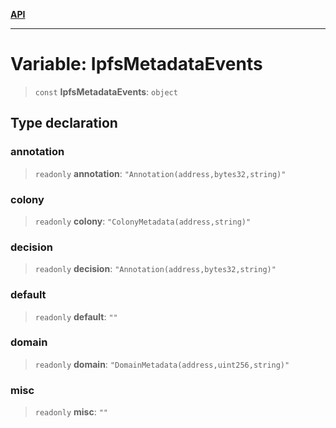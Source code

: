[**API**](../README.md)

***

# Variable: IpfsMetadataEvents

> `const` **IpfsMetadataEvents**: `object`

## Type declaration

### annotation

> `readonly` **annotation**: `"Annotation(address,bytes32,string)"`

### colony

> `readonly` **colony**: `"ColonyMetadata(address,string)"`

### decision

> `readonly` **decision**: `"Annotation(address,bytes32,string)"`

### default

> `readonly` **default**: `""`

### domain

> `readonly` **domain**: `"DomainMetadata(address,uint256,string)"`

### misc

> `readonly` **misc**: `""`
